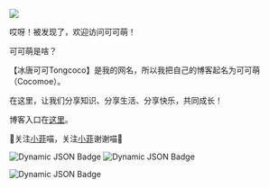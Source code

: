 

<div style={{textAlign: 'center'}}>

![](/img/link-index.png)

哎呀！被发现了，欢迎访问可可萌！

可可萌是啥？

【冰唐可可Tongcoco】是我的网名，所以我把自己的博客起名为可可萌（Cocomoe）。

在这里，让我们分享知识、分享生活、分享快乐，共同成长！

博客入口在[这里](/blog)​。​

:drooling_face:关注[小菲](https://space.bilibili.com/1265680561)喵，关注[小菲](https://space.bilibili.com/1265680561)谢谢喵:drooling_face:

![Dynamic JSON Badge](https://img.shields.io/badge/dynamic/json?url=https%3A%2F%2Fapi.bilibili.com%2Fx%2Frelation%2Fstat%3Fvmid%3D142202292%26jsonp%3Djsonp&query=%24.data.follower&logo=bilibili&label=following&color=%2300ccff)
![Dynamic JSON Badge](https://img.shields.io/badge/dynamic/json?url=https%3A%2F%2Fapi.bilibili.com%2Fx%2Frelation%2Fstat%3Fvmid%3D142202292%26jsonp%3Djsonp&query=%24.data.following&logo=bilibili&label=follower&color=%2300ccff)

![Dynamic JSON Badge](https://img.shields.io/badge/dynamic/json?url=https%3A%2F%2Fapi.bilibili.com%2Fx%2Frelation%2Fstat%3Fvmid%3D1265680561%26jsonp%3Djsonp&query=%24.data.follower&logo=bilibili&logoColor=%2300ccff&label=永雏塔菲)

</div>